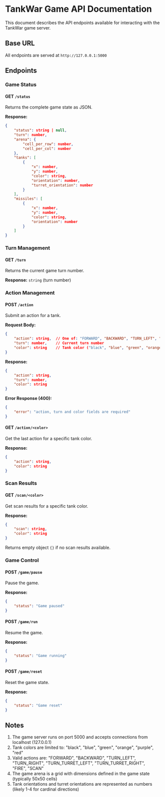 # TankWar Game API Documentation

This document describes the API endpoints available for interacting with the TankWar game server.

## Base URL

All endpoints are served at `http://127.0.0.1:5000`

## Endpoints

### Game Status

#### GET `/status`
Returns the complete game state as JSON.

**Response:**
```json
{
    "status": string | null,
    "turn": number,
    "arena": {
        "cell_per_row": number,
        "cell_per_col": number
    },
    "tanks": [
        {
            "x": number,
            "y": number,
            "color": string,
            "orientation": number,
            "turret_orientation": number
        }
    ],
    "missiles": [
        {
            "x": number,
            "y": number,
            "color": string,
            "orientation": number
        }
    ]
}
```

### Turn Management

#### GET `/turn`
Returns the current game turn number.

**Response:** `string` (turn number)

### Action Management

#### POST `/action`
Submit an action for a tank.

**Request Body:**
```json
{
    "action": string,  // One of: "FORWARD", "BACKWARD", "TURN_LEFT", "TURN_RIGHT", "TURN_TURRET_LEFT", "TURN_TURRET_RIGHT", "FIRE", "SCAN"
    "turn": number,    // Current turn number
    "color": string    // Tank color ("black", "blue", "green", "orange", "purple", "red")
}
```

**Response:**
```json
{
    "action": string,
    "turn": number,
    "color": string
}
```

**Error Response (400):**
```json
{
    "error": "action, turn and color fields are required"
}
```

#### GET `/action/<color>`
Get the last action for a specific tank color.

**Response:**
```json
{
    "action": string,
    "color": string
}
```

### Scan Results

#### GET `/scan/<color>`
Get scan results for a specific tank color.

**Response:**
```json
{
    "scan": string,
    "color": string
}
```
Returns empty object `{}` if no scan results available.

### Game Control

#### POST `/game/pause`
Pause the game.

**Response:**
```json
{
    "status": "Game paused"
}
```

#### POST `/game/run`
Resume the game.

**Response:**
```json
{
    "status": "Game running"
}
```

#### POST `/game/reset`
Reset the game state.

**Response:**
```json
{
    "status": "Game reset"
}
```

## Notes

1. The game server runs on port 5000 and accepts connections from localhost (127.0.0.1)
2. Tank colors are limited to: "black", "blue", "green", "orange", "purple", "red"
3. Valid actions are: "FORWARD", "BACKWARD", "TURN_LEFT", "TURN_RIGHT", "TURN_TURRET_LEFT", "TURN_TURRET_RIGHT", "FIRE", "SCAN"
4. The game arena is a grid with dimensions defined in the game state (typically 50x50 cells)
5. Tank orientations and turret orientations are represented as numbers (likely 1-4 for cardinal directions)